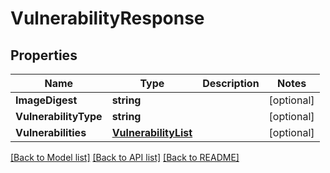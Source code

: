 # VulnerabilityResponse

## Properties
Name | Type | Description | Notes
------------ | ------------- | ------------- | -------------
**ImageDigest** | **string** |  | [optional] 
**VulnerabilityType** | **string** |  | [optional] 
**Vulnerabilities** | [**VulnerabilityList**](VulnerabilityList.md) |  | [optional] 

[[Back to Model list]](../README.md#documentation-for-models) [[Back to API list]](../README.md#documentation-for-api-endpoints) [[Back to README]](../README.md)


